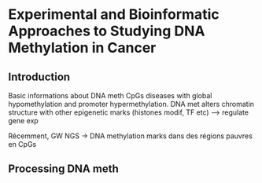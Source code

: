 # Experimental and Bioinformatic Approaches to Studying DNA Methylation in Cancer

## Introduction

Basic informations about DNA meth CpGs
diseases with global hypomethylation and promoter hypermethylation.
DNA met alters chromatin structure with other epigenetic marks (histones modif, TF etc) --> regulate gene exp

Récemment, GW NGS -> DNA methylation marks dans des régions pauvres en CpGs

## Processing DNA meth
